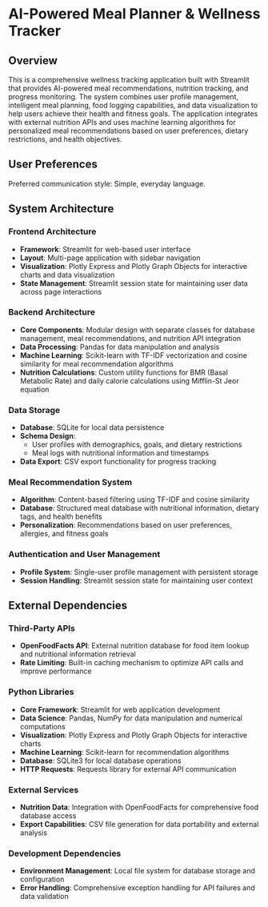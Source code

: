 # AI-Powered Meal Planner & Wellness Tracker

## Overview

This is a comprehensive wellness tracking application built with Streamlit that provides AI-powered meal recommendations, nutrition tracking, and progress monitoring. The system combines user profile management, intelligent meal planning, food logging capabilities, and data visualization to help users achieve their health and fitness goals. The application integrates with external nutrition APIs and uses machine learning algorithms for personalized meal recommendations based on user preferences, dietary restrictions, and health objectives.

## User Preferences

Preferred communication style: Simple, everyday language.

## System Architecture

### Frontend Architecture
- **Framework**: Streamlit for web-based user interface
- **Layout**: Multi-page application with sidebar navigation
- **Visualization**: Plotly Express and Plotly Graph Objects for interactive charts and data visualization
- **State Management**: Streamlit session state for maintaining user data across page interactions

### Backend Architecture
- **Core Components**: Modular design with separate classes for database management, meal recommendations, and nutrition API integration
- **Data Processing**: Pandas for data manipulation and analysis
- **Machine Learning**: Scikit-learn with TF-IDF vectorization and cosine similarity for meal recommendation algorithms
- **Nutrition Calculations**: Custom utility functions for BMR (Basal Metabolic Rate) and daily calorie calculations using Mifflin-St Jeor equation

### Data Storage
- **Database**: SQLite for local data persistence
- **Schema Design**: 
  - User profiles with demographics, goals, and dietary restrictions
  - Meal logs with nutritional information and timestamps
- **Data Export**: CSV export functionality for progress tracking

### Meal Recommendation System
- **Algorithm**: Content-based filtering using TF-IDF and cosine similarity
- **Database**: Structured meal database with nutritional information, dietary tags, and health benefits
- **Personalization**: Recommendations based on user preferences, allergies, and fitness goals

### Authentication and User Management
- **Profile System**: Single-user profile management with persistent storage
- **Session Handling**: Streamlit session state for maintaining user context

## External Dependencies

### Third-Party APIs
- **OpenFoodFacts API**: External nutrition database for food item lookup and nutritional information retrieval
- **Rate Limiting**: Built-in caching mechanism to optimize API calls and improve performance

### Python Libraries
- **Core Framework**: Streamlit for web application development
- **Data Science**: Pandas, NumPy for data manipulation and numerical computations
- **Visualization**: Plotly Express and Plotly Graph Objects for interactive charts
- **Machine Learning**: Scikit-learn for recommendation algorithms
- **Database**: SQLite3 for local database operations
- **HTTP Requests**: Requests library for external API communication

### External Services
- **Nutrition Data**: Integration with OpenFoodFacts for comprehensive food database access
- **Export Capabilities**: CSV file generation for data portability and external analysis

### Development Dependencies
- **Environment Management**: Local file system for database storage and configuration
- **Error Handling**: Comprehensive exception handling for API failures and data validation